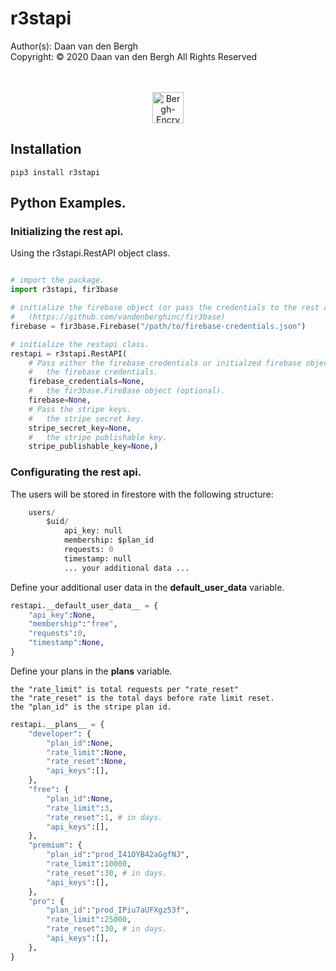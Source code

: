 # r3stapi
Author(s):  Daan van den Bergh<br>
Copyright:  © 2020 Daan van den Bergh All Rights Reserved<br>
<br>
<br>
<p align="center">
  <img src="https://github.com/vandenberghinc/storage/blob/master/images/logo.png?raw=true" alt="Bergh-Encryption" width="50"/>
</p>

## Installation
	pip3 install r3stapi

## Python Examples.

### Initializing the rest api.
Using the r3stapi.RestAPI object class.
```python

# import the package.
import r3stapi, fir3base

# initialize the firebase object (or pass the credentials to the rest api).
# 	(https://github.com/vandenberghinc/fir3base)
firebase = fir3base.Firebase("/path/to/firebase-credentials.json")

# initialize the restapi class.
restapi = r3stapi.RestAPI(
	# Pass either the firebase credentials or initialzed firebase object.
	# 	the firebase credentials.
	firebase_credentials=None,
	# 	the fir3base.FireBase object (optional).
	firebase=None,
	# Pass the stripe keys.
	# 	the stripe secret key.
	stripe_secret_key=None,
	# 	the stripe publishable key.
	stripe_publishable_key=None,)

```
### Configurating the rest api.
The users will be stored in firestore with the following structure:
```python
	users/
		$uid/
			api_key: null
			membership: $plan_id
			requests: 0
			timestamp: null
			... your additional data ...
```
Define your additional user data in the __default_user_data__ variable.
```python
restapi.__default_user_data__ = {
	"api_key":None,
	"membership":"free",
	"requests":0,
	"timestamp":None,
}
```
Define your plans in the __plans__ variable.

	the "rate_limit" is total requests per "rate_reset"
	the "rate_reset" is the total days before rate limit reset.
	the "plan_id" is the stripe plan id.

```python
restapi.__plans__ = {
	"developer": {
		"plan_id":None,
		"rate_limit":None,
		"rate_reset":None,
		"api_keys":[],
	},
	"free": {
		"plan_id":None,
		"rate_limit":3,
		"rate_reset":1, # in days.
		"api_keys":[],
	},
	"premium": {
		"plan_id":"prod_I41OYB42aGgfNJ",
		"rate_limit":10000,
		"rate_reset":30, # in days.
		"api_keys":[],
	},
	"pro": {
		"plan_id":"prod_IPiu7aUFXgz53f",
		"rate_limit":25000,
		"rate_reset":30, # in days.
		"api_keys":[],
	},
}
```


